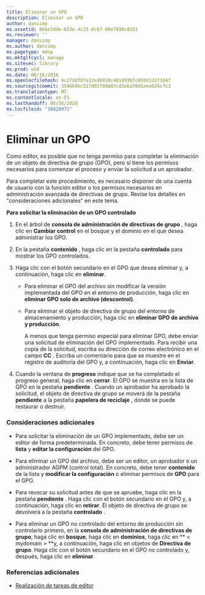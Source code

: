 ```yaml
---
title: Eliminar un GPO
description: Eliminar un GPO
author: dansimp
ms.assetid: 66be3dde-653e-4c25-8cb7-00e7090c8d31
ms.reviewer: ''
manager: dansimp
ms.author: dansimp
ms.pagetype: mdop
ms.mktglfcycl: manage
ms.sitesec: library
ms.prod: w10
ms.date: 06/16/2016
ms.openlocfilehash: 6c27ddf87a12ed6010c481d93bfc85bb531f3d4f
ms.sourcegitcommit: 354664bc527d93f80687cd2eba70d1eea024c7c3
ms.translationtype: MT
ms.contentlocale: es-ES
ms.lasthandoff: 06/26/2020
ms.locfileid: "10820971"
---
```

# Eliminar un GPO


Como editor, es posible que no tenga permiso para completar la eliminación de un objeto de directiva de grupo (GPO), pero sí tiene los permisos necesarios para comenzar el proceso y enviar la solicitud a un aprobador.

Para completar este procedimiento, es necesario disponer de una cuenta de usuario con la función editor o los permisos necesarios en administración avanzada de directivas de grupo. Revise los detalles en "consideraciones adicionales" en este tema.

**Para solicitar la eliminación de un GPO controlado**

1.  En el árbol de **consola de administración de directivas de grupo** , haga clic en **Cambiar control** en el bosque y el dominio en el que desea administrar los GPO.

2.  En la pestaña **contenido** , haga clic en la pestaña **controlado** para mostrar los GPO controlados.

3.  Haga clic con el botón secundario en el GPO que desea eliminar y, a continuación, haga clic en **eliminar**.

    -   Para eliminar el GPO del archivo sin modificar la versión implementada del GPO en el entorno de producción, haga clic en **eliminar GPO solo de archivo (descontrol)**.

    -   Para eliminar el objeto de directiva de grupo del entorno de almacenamiento y producción, haga clic en **eliminar GPO de archivo y producción**.

        A menos que tenga permiso especial para eliminar GPO, debe enviar una solicitud de eliminación del GPO implementado. Para recibir una copia de la solicitud, escriba su dirección de correo electrónico en el campo **CC** . Escriba un comentario para que se muestre en el registro de auditoría del GPO y, a continuación, haga clic en **Enviar**.

4.  Cuando la ventana de **progreso** indique que se ha completado el progreso general, haga clic en **cerrar**. El GPO se muestra en la lista de GPO en la pestaña **pendiente** . Cuando un aprobador ha aprobado la solicitud, el objeto de directiva de grupo se moverá de la pestaña **pendiente** a la pestaña **papelera de reciclaje** , donde se puede restaurar o destruir.

### Consideraciones adicionales

-   Para solicitar la eliminación de un GPO implementado, debe ser un editor de forma predeterminada. En concreto, debe tener permisos de **lista** y **editar la configuración** del GPO.

-   Para eliminar un GPO del archivo, debe ser un editor, un aprobador o un administrador AGPM (control total). En concreto, debe tener **contenido** de la lista y **modificar la configuración** o eliminar permisos de **GPO** para el GPO.

-   Para revocar su solicitud antes de que se apruebe, haga clic en la pestaña **pendiente** . Haga clic con el botón secundario en el GPO y, a continuación, haga clic en **retirar**. El objeto de directiva de grupo se devolverá a la pestaña **controlado** .

-   Para eliminar un GPO no controlado del entorno de producción sin controlarlo primero, en la **consola de administración de directivas de grupo**, haga clic en **bosque**, haga clic en **dominios**, haga clic en ** &lt; mydomain &gt; **y, a continuación, haga clic en objetos de **Directiva de grupo**. Haga clic con el botón secundario en el GPO no controlado y, después, haga clic en **eliminar**.

### Referencias adicionales

-   [Realización de tareas de editor](performing-editor-tasks.md)

 

 





